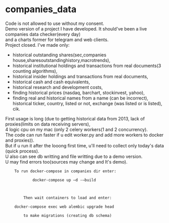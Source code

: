 # companies_data
Code is not allowed to use without my consent. <br>
Demo version of a project I have developed. It should've been a live companies data checker(every day) <br>
and a charts former for telegram and web clients. <br>
Project closed. I've made only: 
- historical outstanding shares(sec,companies house,sharesoutstandinghistory,macrotrends), 
- historical institutional holdings and transactions from real documents(3 counting algorithms), 
- historical insider holdings and transactions from real documents, 
- historical cash and cash equivalents, 
- historical research and development costs, 
- finding historical prices (nasdaq, barchart, stockinvest, yahoo), 
- finding real and historical names from a name (can be incorrect), historical ticker, country, listed or not,
  exchange (was listed or is listed), cik.

First usage is long (due to getting historical data from 2013, lack of proxies(limits on data receiving servers), <br>
4 logic cpu on my mac (only 2 celery workers(1 and 2 concurrency).<br>
The code can run faster if u edit worker.py and add more workers to docker and proxies)). <br>
But if u run it after the looong first time, u'll need to collect only today's data (quick process). <br>
U also can see db writting and file writting due to a demo version. <br>
U may find errors too(sources may change and It's demo).<br>

        To run docker-compose in companies dir enter:

                docker-compose up –d -–build



            Then wait containers to load and enter:

        docker-compose exec web alembic upgrade head

            to make migrations (creating db schema)

  
